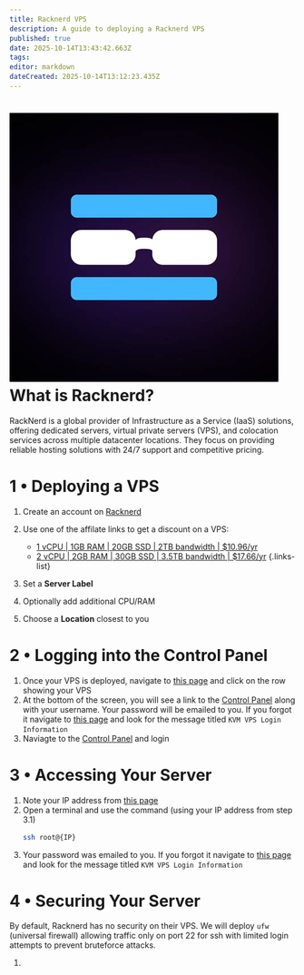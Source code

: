 ```yaml
---
title: Racknerd VPS
description: A guide to deploying a Racknerd VPS
published: true
date: 2025-10-14T13:43:42.663Z
tags: 
editor: markdown
dateCreated: 2025-10-14T13:12:23.435Z
---
```


# <img src="/racknerd.jpg" class="tab-icon"> What is Racknerd?

RackNerd is a global provider of Infrastructure as a Service (IaaS) solutions, offering dedicated servers, virtual private servers (VPS), and colocation services across multiple datacenter locations. They focus on providing reliable hosting solutions with 24/7 support and competitive pricing.

# 1 • Deploying a VPS

1. Create an account on [Racknerd](https://www.racknerd.com/)
1. Use one of the affilate links to get a discount on a VPS:

    - [1 vCPU | 1GB RAM | 20GB SSD | 2TB bandwidth | $10.96/yr](https://my.racknerd.com/aff.php?aff=15328&pid=912)
    - [2 vCPU | 2GB RAM | 30GB SSD | 3.5TB bandwidth | $17.66/yr](https://my.racknerd.com/aff.php?aff=15328&pid=913)
    {.links-list}

1. Set a **Server Label**
1. Optionally add additional CPU/RAM
1. Choose a **Location** closest to you

# 2 • Logging into the Control Panel
1. Once your VPS is deployed, navigate to [this page](https://my.racknerd.com/clientarea.php?action=services) and click on the row showing your VPS
1. At the bottom of the screen, you will see a link to the [Control Panel](https://nerdvm.racknerd.com/) along with your username. Your password will be emailed to you. If you forgot it navigate to [this page](https://my.racknerd.com/clientarea.php?action=emails) and look for the message titled `KVM VPS Login Information`
1. Naviagte to the [Control Panel](https://nerdvm.racknerd.com/) and login

# 3 • Accessing Your Server
1. Note your IP address from [this page](https://my.racknerd.com/clientarea.php?action=services)
1. Open a terminal and use the command (using your IP address from step 3.1)
    ```bash
    ssh root@{IP}
    ```
1. Your password was emailed to you. If you forgot it navigate to [this page](https://my.racknerd.com/clientarea.php?action=emails) and look for the message titled `KVM VPS Login Information`

# 4 • Securing Your Server

By default, Racknerd has no security on their VPS. We will deploy `ufw` (universal firewall) allowing traffic only on port 22 for ssh with limited login attempts to prevent bruteforce attacks.

1. 